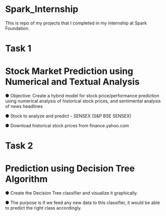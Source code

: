 # Spark_Internship
This is repo of my projects that I completed in my internship at Spark Foundation.
# Task 1
# Stock Market Prediction using Numerical and Textual Analysis
● Objective: Create a hybrid model for stock price/performance prediction using numerical analysis of historical stock prices, and sentimental analysis of news headlines

● Stock to analyze and predict - SENSEX (S&P BSE SENSEX)

● Download historical stock prices from finance.yahoo.com

# Task 2
# Prediction using Decision Tree Algorithm
● Create the Decision Tree classifier and visualize it graphically.

● The purpose is if we feed any new data to this classifier, it would be able to predict the right class accordingly.

